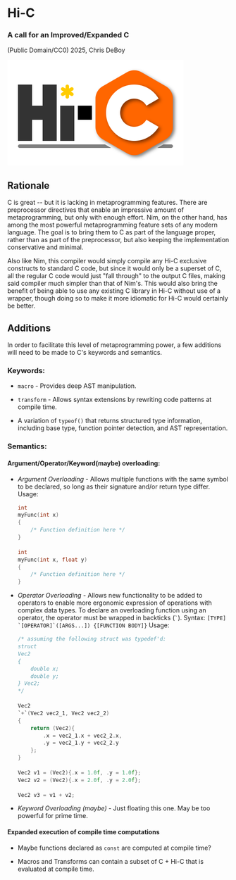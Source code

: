 # Hi-C

### A call for an Improved/Expanded C

(Public Domain/CC0) 2025, Chris DeBoy

![hi-c.png](hi-c.png)

## Rationale

C is great -- but it is lacking in metaprogramming features. There are preprocessor directives that enable an impressive amount of metaprogramming, but only with enough effort. Nim, on the other hand, has among the most powerful metaprogramming feature sets of any modern language. The goal is to bring them to C as part of the language proper, rather than as part of the preprocessor, but also keeping the implementation conservative and minimal. 

Also like Nim, this compiler would simply compile any Hi-C exclusive constructs to standard C code, but since it would only be a superset of C, all the regular C code would just "fall through" to the output C files, making said compiler much simpler than that of Nim's. This would also bring the benefit of being able to use any existing C library in Hi-C without use of a wrapper, though doing so to make it more idiomatic for Hi-C would certainly be better.

## Additions

In order to facilitate this level of metaprogramming power, a few additions will need to be made to C's keywords and semantics.

### Keywords:

- `macro` - Provides deep AST manipulation.

- `transform` - Allows syntax extensions by rewriting code patterns at compile time.

- A variation of `typeof()` that returns structured type information, including base type, function pointer detection, and AST representation.

### Semantics:

#### Argument/Operator/Keyword(maybe) overloading:

- *Argument Overloading* - Allows multiple functions with the same symbol to be declared, so long as their signature and/or return type differ.
  Usage:
  
  ```c
  int 
  myFunc(int x) 
  {
      /* Function definition here */    
  }
  
  int
  myFunc(int x, float y)
  {
      /* Function definition here */
  }
  ```

- *Operator Overloading* - Allows new functionality to be added to operators to enable more ergonomic expression of operations with complex data types. To declare an overloading function using an operator, the operator must be wrapped in backticks (`` ` ``).
  Syntax:
  ``[TYPE] `[OPERATOR]`([ARGS...]) {[FUNCTION BODY]}``
  Usage:
  
  ```c
  /* assuming the following struct was typedef'd:
  struct
  Vec2
  {
      double x;
      double y;  
  } Vec2;
  */
  
  Vec2 
  `+`(Vec2 vec2_1, Vec2 vec2_2)
  {
      return (Vec2){
          .x = vec2_1.x + vec2_2.x,
          .y = vec2_1.y + vec2_2.y
      };
  }
  
  Vec2 v1 = (Vec2){.x = 1.0f, .y = 1.0f};
  Vec2 v2 = (Vec2){.x = 2.0f, .y = 2.0f};
  
  Vec2 v3 = v1 + v2;
  ```

- *Keyword Overloading (maybe)* - Just floating this one. May be too powerful for prime time.

#### Expanded execution of compile time computations

- Maybe functions declared as `const` are computed at compile time?

- Macros and Transforms can contain a subset of C + Hi-C that is evaluated at compile time.
